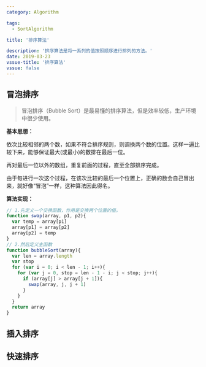 ```yaml
---
category: Algorithm

tags: 
  - SortAlgorithm

title: '排序算法'

description: '排序算法是将一系列的值按照顺序进行排列的方法。'
date: 2019-03-23
vssue-title: '排序算法'
vssue: false
---
```


<!-- more -->

## 冒泡排序

> 冒泡排序（Bubble Sort）是最易懂的排序算法，但是效率较低，生产环境中很少使用。

**基本思想：**

依次比较相邻的两个数，如果不符合排序规则，则调换两个数的位置。这样一遍比较下来，能够保证最大(或最小)的数排在最后一位。

再对最后一位以外的数组，重复前面的过程，直至全部排序完成。

由于每进行一次这个过程，在该次比较的最后一个位置上，正确的数会自己冒出来，就好像“冒泡”一样，这种算法因此得名。

**算法实现：**

```javascript
// 1.先定义一个交换函数，作用是交换两个位置的值。
function swap(array, p1, p2){
  var temp = array[p1]
  array[p1] = array[p2]
  array[p2] = temp
}
// 2.然后定义主函数
function bubbleSort(array){
  var len = array.length
  var stop
  for (var i = 0; i < len - 1; i++){
    for (var j = 0, stop = len - 1 - i; j < stop; j++){
      if (array[j] > array[j + 1]){
        swap(array, j, j + 1)
      }
    }
  }
  return array
}
```

## 插入排序
## 快速排序
